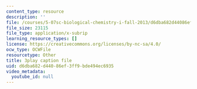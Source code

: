 ```yaml
---
content_type: resource
description: ''
file: /courses/5-07sc-biological-chemistry-i-fall-2013/d6dba682d44086ef3ff9bde494ec6935_VykaDbJIb8A.srt
file_size: 23115
file_type: application/x-subrip
learning_resource_types: []
license: https://creativecommons.org/licenses/by-nc-sa/4.0/
ocw_type: OCWFile
resourcetype: Other
title: 3play caption file
uid: d6dba682-d440-86ef-3ff9-bde494ec6935
video_metadata:
  youtube_id: null
---
```

